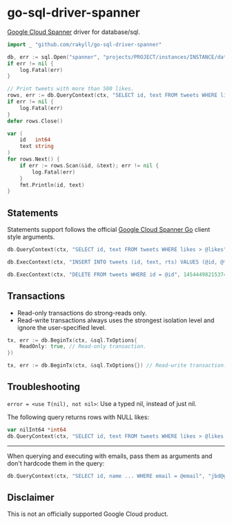 # go-sql-driver-spanner

[Google Cloud Spanner](https://cloud.google.com/spanner) driver for database/sql.


``` go
import _ "github.com/rakyll/go-sql-driver-spanner"

db, err := sql.Open("spanner", "projects/PROJECT/instances/INSTANCE/databases/DATABASE")
if err != nil {
    log.Fatal(err)
}

// Print tweets with more than 500 likes.
rows, err := db.QueryContext(ctx, "SELECT id, text FROM tweets WHERE likes > @likes", 500)
if err != nil {
    log.Fatal(err)
}
defer rows.Close()

var (
    id   int64
    text string
)
for rows.Next() {
    if err := rows.Scan(&id, &text); err != nil {
        log.Fatal(err)
    }
    fmt.Println(id, text)
}
```

## Statements

Statements support follows the official [Google Cloud Spanner Go](https://pkg.go.dev/cloud.google.com/go/spanner) client style arguments.

```go
db.QueryContext(ctx, "SELECT id, text FROM tweets WHERE likes > @likes", 500)

db.ExecContext(ctx, "INSERT INTO tweets (id, text, rts) VALUES (@id, @text, @rts)", id, text, 10000)

db.ExecContext(ctx, "DELETE FROM tweets WHERE id = @id", 14544498215374)
```

## Transactions

- Read-only transactions do strong-reads only.
- Read-write transactions always uses the strongest isolation
level and ignore the user-specified level.

``` go
tx, err := db.BeginTx(ctx, &sql.TxOptions{
    ReadOnly: true, // Read-only transaction.
})

tx, err := db.BeginTx(ctx, &sql.TxOptions{}) // Read-write transaction.
```

## Troubleshooting

`error = <use T(nil), not nil>`: Use a typed nil, instead of just nil.

The following query returns rows with NULL likes:

``` go
var nilInt64 *int64
db.QueryContext(ctx, "SELECT id, text FROM tweets WHERE likes > @likes LIMIT 10", nilInt64)
```

---

When querying and executing with emails, pass them as arguments and don't hardcode
them in the query:

``` go
db.QueryContext(ctx, "SELECT id, name ... WHERE email = @email", "jbd@google.com")
```

## Disclaimer

This is not an officially supported Google Cloud product.

